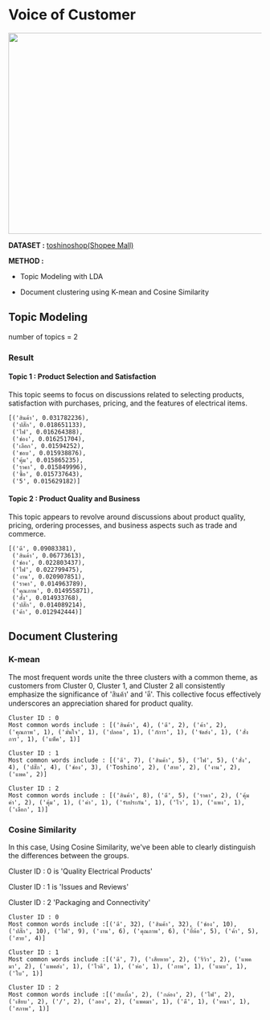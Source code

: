 # Voice of Customer
<img src="https://github.com/nacknatthawit/MADT8101-Customer-Analytics/assets/115746160/8ad8648f-c729-464d-b621-6e3da832230b" height="400" width="600" >

**DATASET :** 
[toshinoshop(Shopee Mall)](https://shopee.co.th/Toshino%E0%B8%A3%E0%B8%B2%E0%B8%87%E0%B8%9B%E0%B8%A5%E0%B8%B1%E0%B9%8A%E0%B8%81%E0%B9%84%E0%B8%9F2-6%E0%B8%8A%E0%B9%88%E0%B8%AD%E0%B8%872-6%E0%B8%AA%E0%B8%A7%E0%B8%B4%E0%B8%95%E0%B8%8B%E0%B9%8C-2USB%E0%B8%AA%E0%B8%B2%E0%B8%A2%E0%B8%A2%E0%B8%B2%E0%B8%A73-5%E0%B8%A1.%E0%B8%A3%E0%B8%B8%E0%B9%88%E0%B8%99ET-913USB-ET-914USB-ET-915USB-ET-912-ET-913-i.251098584.19620106839?sp_atk=5aed7023-3ebe-4813-9de0-ee425a9a1434&xptdk=5aed7023-3ebe-4813-9de0-ee425a9a1434)

**METHOD :**

- Topic Modeling with LDA

- Document clustering using K-mean and Cosine Similarity

## Topic Modeling
number of topics = 2

### Result

#### Topic 1 : Product Selection and Satisfaction
This topic seems to focus on discussions related to selecting products, satisfaction with purchases, pricing, and the features of electrical items.
```
[('สินค้า', 0.031782236),
 ('ปลั๊ก', 0.018651133),
 ('ไฟ', 0.016264388),
 ('ช่อง', 0.016251704),
 ('เลือก', 0.01594252),
 ('ชอบ', 0.015938876),
 ('คุ้ม', 0.015865235),
 ('ราคา', 0.015849996),
 ('ซื้อ', 0.015737643),
 ('5', 0.015629182)]
```

#### Topic 2 : Product Quality and Business
This topic appears to revolve around discussions about product quality, pricing, ordering processes, and business aspects such as trade and commerce.
```
[('ดี', 0.09083381),
 ('สินค้า', 0.06773613),
 ('ช่อง', 0.022803437),
 ('ไฟ', 0.022799475),
 ('งาน', 0.020907851),
 ('ราคา', 0.014963789),
 ('คุณภาพ', 0.014955871),
 ('สั่ง', 0.014933768),
 ('ปลั๊ก', 0.014089214),
 ('ค้า', 0.012942444)]
```
## Document Clustering

### K-mean
The most frequent words unite the three clusters with a common theme, as customers from Cluster 0, Cluster 1, and Cluster 2 all consistently emphasize the significance of 'สินค้า' and 'ดี'. This collective focus effectively underscores an appreciation shared for product quality.
```
Cluster ID : 0
Most common words include : [('สินค้า', 4), ('ดี', 2), ('ค้า', 2), ('คุณภาพ', 1), ('มั่นใจ', 1), ('ปลอด', 1), ('ภัการ', 1), ('จัดส่ง', 1), ('สั่งการ', 1), ('แพ็ค', 1)]

Cluster ID : 1
Most common words include : [('ดี', 7), ('สินค้า', 5), ('ไฟ', 5), ('สั่ง', 4), ('ปลั๊ก', 4), ('ช่อง', 3), ('Toshino', 2), ('สาย', 2), ('งาน', 2), ('แพค', 2)]

Cluster ID : 2
Most common words include : [('สินค้า', 8), ('ดี', 5), ('ราคา', 2), ('คุ้มค่า', 2), ('คุ้ม', 1), ('ค่า', 1), ('รับประกัน', 1), ('ไว', 1), ('แพง', 1), ('เลือก', 1)]
```

### Cosine Similarity
In this case, Using Cosine Similarity, we've been able to clearly distinguish the differences between the groups.

Cluster ID : 0 is 'Quality Electrical Products'

Cluster ID : 1 is 'Issues and Reviews'

Cluster ID : 2 'Packaging and Connectivity'

```
Cluster ID : 0
Most common words include :[('ดี', 32), ('สินค้า', 32), ('ช่อง', 10), ('ปลั๊ก', 10), ('ไฟ', 9), ('งาน', 6), ('คุณภาพ', 6), ('ยี่ห้อ', 5), ('ค้า', 5), ('สาย', 4)]

Cluster ID : 1
Most common words include :[('ดี', 7), ('เสียหาย', 2), ('รีวิว', 2), ('แพคมา', 2), ('แพคส่ง', 1), ('ไวดี', 1), ('ห่อ', 1), ('ภาพ', 1), ('แนบ', 1), ('ใบ', 1)]

Cluster ID : 2
Most common words include :[('บับเบิ้ล', 2), ('กล่อง', 2), ('ไฟ', 2), ('เสียบ', 2), ('/', 2), ('ลอง', 2), ('แพคมา', 1), ('ดี', 1), ('หนา', 1), ('สภาพ', 1)]
```

